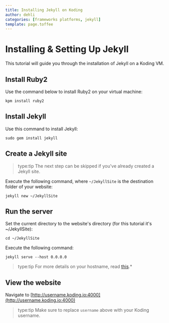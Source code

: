 ```yaml
---
title: Installing Jekyll on Koding
author: dehli
categories: [frameworks platforms, jekyll]
template: page.toffee
---
```


# Installing & Setting Up Jekyll
This tutorial will guide you through the installation of Jekyll on a Koding VM.

## Install Ruby2
Use the command below to install Ruby2 on your virtual machine:
```
kpm install ruby2
```

## Install Jekyll

Use this command to install Jekyll:
```
sudo gem install jekyll
```

## Create a Jekyll site
> type:tip
>  The next step can be skipped if you've already created a Jekyll site.

Execute the following command, where `~/JekyllSite` is the destination folder of your website:
```
jekyll new ~/JekyllSite
```
## Run the server

Set the current directory to the website's directory (for this tutorial it's ~/JekyllSite):
```
cd ~/JekyllSite
```

Execute the following command:
```
jekyll serve --host 0.0.0.0
```
> type:tip
> For more details on your hostname, read [this](http://learn.koding.com/guides/what-happened-to-127-0-0-1/).*

## View the website

Navigate to [http://username.koding.io:4000](http://username.koding.io:4000)
> type:tip
> Make sure to replace `username` above with your Koding username.
